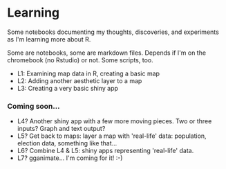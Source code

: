 # Learning

Some notebooks documenting my thoughts, discoveries, and experiments as I'm learning more about R.

Some are notebooks, some are markdown files.  Depends if I'm on the chromebook (no Rstudio) or not.  Some scripts, too.  

- L1: Examining map data in R, creating a basic map
- L2: Adding another aesthetic layer to a map
- L3: Creating a very basic shiny app

### Coming soon...

- L4? Another shiny app with a few more moving pieces.  Two or three inputs?  Graph and text output?
- L5? Get back to maps: layer a map with 'real-life' data: population, election data, something like that...
- L6? Combine L4 & L5: shiny apps representing 'real-life' data.
- L7? gganimate...  I'm coming for it!  :-)
